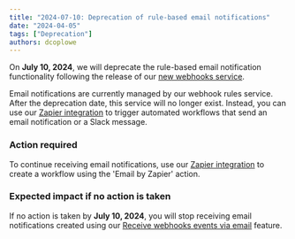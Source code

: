```yaml
---
title: "2024-07-10: Deprecation of rule-based email notifications"
date: "2024-04-05"
tags: ["Deprecation"]
authors: dcoplowe
---
```


On **July 10, 2024**, we will deprecate the rule-based email notification functionality following the release of our [new webhooks service](/updates/240306-new-webhook-service-released).

<!--truncate-->

Email notifications are currently managed by our webhook rules service. After the deprecation date, this service will no longer exist. Instead, you can use our [Zapier integration](/using-the-api/webhooks/zapier-integration) to trigger automated workflows that send an email notification or a Slack message.

### Action required

To continue receiving email notifications, use our [Zapier integration](/using-the-api/webhooks/zapier-integration) to create a workflow using the 'Email by Zapier' action.

### Expected impact if no action is taken

If no action is taken by **July 10, 2024**, you will stop receiving email notifications created using our [Receive webhooks events via email](/using-the-api/webhooks/legacy/receive-webhooks-as-email) feature.
